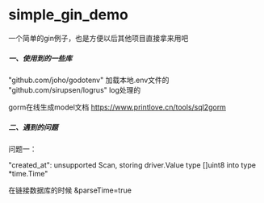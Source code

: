 # simple_gin_demo



一个简单的gin例子，也是方便以后其他项目直接拿来用吧



##### 一、使用到的一些库

"github.com/joho/godotenv" 加载本地.env文件的
"github.com/sirupsen/logrus" log处理的

gorm在线生成model文档
https://www.printlove.cn/tools/sql2gorm



##### 二、遇到的问题

问题一：

\"created_at\": unsupported Scan, storing driver.Value type []uint8 into type *time.Time"

在链接数据库的时候
&parseTime=true

